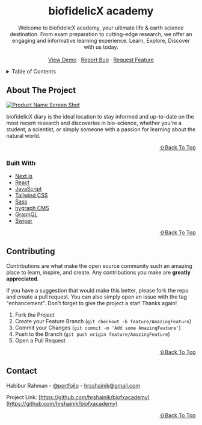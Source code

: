 <!-- PROJECT LOGO -->
<div align="center">
  <h1 align="center">biofidelicX academy</h1>

  <p align="center">
    Welcome to biofidelicX academy, your ultimate life & earth science destination. From exam preparation to cutting-edge research, we offer an engaging and informative learning experience. Learn, Explore, Discover with us today.
    <br />
    <br />
    <a href="https://biofxacademy.com/">View Demo</a>
    ·
    <a href="https://github.com/hrshainik/biofxacademy/issues">Report Bug</a>
    ·
    <a href="https://github.com/hrshainik/biofxacademy/issues">Request Feature</a>
  </p>
</div>

<!-- TABLE OF CONTENTS -->
<details>
  <summary>Table of Contents</summary>
  <ol>
    <li>
      <a href="#about-the-project">About The Project</a>
      <ul>
        <li><a href="#built-with">Built With</a></li>
      </ul>
    </li>
    <li><a href="#contributing">Contributing</a></li>
    <li><a href="#contact">Contact</a></li>
  </ol>
</details>

<!-- ABOUT THE PROJECT -->

## About The Project

[![Product Name Screen Shot][product-screenshot]](https://biofxacademy.com/)

biofidelicX diary is the ideal location to stay informed and up-to-date on the most recent research and discoveries in bio-science, whether you're a student, a scientist, or simply someone with a passion for learning about the natural world.

<p align="right"><a href="#top">⇧Back To Top</a></p>

### Built With

- [Next.js](https://nextjs.org/)
- [React](https://reactjs.org/)
- [JavaScript](https://developer.mozilla.org/en-US/docs/Web/JavaScript)
- [Tailwind CSS](https://tailwindcss.com/)
- [Sass](https://sass-lang.com/)
- [hygraph CMS](https://hygraph.com/)
- [GraphQL](https://graphql.org/)
- [Swiper](https://swiperjs.com/)

<p align="right"><a href="#top">⇧Back To Top</a></p>

<!-- CONTRIBUTING -->

## Contributing

Contributions are what make the open source community such an amazing place to learn, inspire, and create. Any contributions you make are **greatly appreciated**.

If you have a suggestion that would make this better, please fork the repo and create a pull request. You can also simply open an issue with the tag "enhancement".
Don't forget to give the project a star! Thanks again!

1. Fork the Project
2. Create your Feature Branch (`git checkout -b feature/AmazingFeature`)
3. Commit your Changes (`git commit -m 'Add some AmazingFeature'`)
4. Push to the Branch (`git push origin feature/AmazingFeature`)
5. Open a Pull Request

<p align="right"><a href="#top">⇧Back To Top</a></p>

<!-- CONTACT -->

## Contact

Habibur Rahman - [@portfoilo](https://hrshainik.me) - hrsshainik@gmail.com

Project Link: [https://github.com/hrshainik/biofxacademy](https://github.com/hrshainik/biofxacademy)

<p align="right"><a href="#top">⇧Back To Top</a></p>

[product-screenshot]: public/product.jpg
